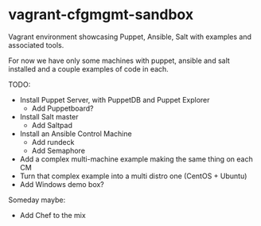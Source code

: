 # vagrant-cfgmgmt-sandbox
Vagrant environment showcasing Puppet, Ansible, Salt with examples and associated tools.

For now we have only some machines with puppet, ansible and salt installed  and a couple examples of code in each.

TODO:

- Install Puppet Server, with PuppetDB and Puppet Explorer
  - Add Puppetboard?
- Install Salt master
  - Add Saltpad
- Install an Ansible Control Machine
  - Add rundeck
  - Add Semaphore
- Add a complex multi-machine example making the same thing on each CM
- Turn that complex example into a multi distro one (CentOS + Ubuntu)
- Add Windows demo box?

Someday maybe:
- Add Chef to the mix
